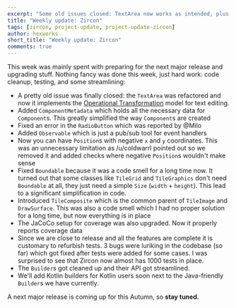 ```yaml
---
excerpt: "Some old issues closed: TextArea now works as intended, plus some usability upgrades."
title: "Weekly update: Zircon"
tags: [zircon, project-update, project-update-zircon]
author: hexworks
short_title: "Weekly update: Zircon"
comments: true
---
```


This week was mainly spent with preparing for the next major release and upgrading stuff.
Nothing fancy was done this week, just hard work: code cleanup, testing, and some streamlining:

- A pretty old issue was finally closed: the `TextArea` was refactored and now it implements the [Operational Transformation](https://en.wikipedia.org/wiki/Operational_transformation)
  model for text editing.
- Added `ComponentMetadata` which holds all the necessary data for `Component`s. This greatly simplified the way `Component`s are created
- Fixed an error in the `RadioButton` which was reported by @Milo
- Added `Observable` which is just a pub/sub tool for event handlers
- Now you can have `Position`s with negative `x` and `y` coordinates. This was an unnecessary limitation as
  /u/coldwarrl pointed out so we removed it and added checks where negative `Position`s wouldn't make sense
- Fixed `Boundable` because it was a code smell for a long time now. It turned out that some classes like `TileGrid` and `TileGraphics` don't
  need `Boundable` at all, they just need a simple `Size` (`width` + `height`). This lead to a significant simplification in code.
- Introduced `TileComposite` which is the common parent of `TileImage` and `DrawSurface`. This was also a code smell which I had no proper solution
  for a long time, but now everything is in place
- The JaCoCo setup for coverage was also upgraded. Now it properly reports coverage data
- Since we are close to release and all the features are complete it is customary to refurbish tests. 3 bugs were luriking in the codebase (so far)
  which got fixed after tests were added for some cases. I was surprised to see that Zircon now almost has 1000 tests in place.
- The `Builder`s got cleaned up and their API got streamlined.
- We'll add Kotlin builders for Kotlin users soon next to the Java-friendly `Builder`s we have currently.

A next major release is coming up for this Autumn, so **stay tuned.**
